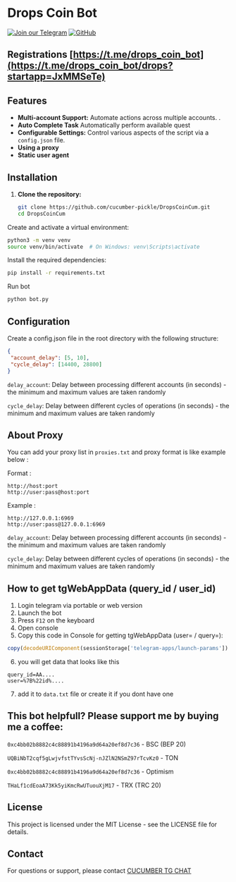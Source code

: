 # Drops Coin Bot


[![Join our Telegram](https://img.shields.io/badge/Telegram-2CA5E0?style=for-the-badge&logo=telegram&logoColor=white)](https://t.me/cucumber_scripts)
[![GitHub](https://img.shields.io/badge/GitHub-181717?style=for-the-badge&logo=github&logoColor=white)](https://github.com/cucumber-pickle/Cucumber)

## Registrations [https://t.me/drops_coin_bot](https://t.me/drops_coin_bot/drops?startapp=JxMMSeTe)


## Features

- **Multi-account Support:** Automate actions across multiple accounts. .
- **Auto Complete Task** Automatically perform available quest
- **Configurable Settings:** Control various aspects of the script via a `config.json` file.
- **Using a proxy**
- **Static user agent**

## Installation

1. **Clone the repository:**

   ```bash
   git clone https://github.com/cucumber-pickle/DropsCoinCum.git
   cd DropsCoinCum
   
Create and activate a virtual environment:

   ```bash
python3 -m venv venv
source venv/bin/activate  # On Windows: venv\Scripts\activate
   ```
Install the required dependencies:

   ```bash
pip install -r requirements.txt
   ```

Run bot
   ```bash
   python bot.py
   ```
## Configuration
Create a config.json file in the root directory with the following structure:
   ```json
{
    "account_delay": [5, 10],
    "cycle_delay": [14400, 28800]
}
   ```


`delay_account`: Delay between processing different accounts (in seconds) - the minimum and maximum values are taken randomly

`cycle_delay`: Delay between different cycles of operations (in seconds) - the minimum and maximum values are taken randomly

## About Proxy


You can add your proxy list in `proxies.txt` and proxy format is like example below :

Format :

```
http://host:port
http://user:pass@host:port
```

Example :

```
http://127.0.0.1:6969
http://user:pass@127.0.0.1:6969
```

`delay_account`: Delay between processing different accounts (in seconds) - the minimum and maximum values are taken randomly

`cycle_delay`: Delay between different cycles of operations (in seconds) - the minimum and maximum values are taken randomly

## How to get tgWebAppData (query_id / user_id)

1. Login telegram via portable or web version
2. Launch the bot
3. Press `F12` on the keyboard 
4. Open console
5. Сopy this code in Console for getting tgWebAppData (user= / query=):

```javascript
copy(decodeURIComponent(sessionStorage['telegram-apps/launch-params']).split('tgWebAppData=')[1].split('&tgWebAppStartParam')[0])
```

6. you will get data that looks like this

```
query_id=AA....
user=%7B%22id%....
```
7. add it to `data.txt` file or create it if you dont have one


## This bot helpfull?  Please support me by buying me a coffee: 

``` 0xc4bb02b8882c4c88891b4196a9d64a20ef8d7c36 ``` - BSC (BEP 20)

``` UQBiNbT2cqf5gLwjvfstTYvsScNj-nJZlN2NSmZ97rTcvKz0 ``` - TON

``` 0xc4bb02b8882c4c88891b4196a9d64a20ef8d7c36 ``` - Optimism

``` THaLf1cdEoaA73Kk5yiKmcRwUTuouXjM17 ``` - TRX (TRC 20)

## License
This project is licensed under the MIT License - see the LICENSE file for details.

## Contact
For questions or support, please contact [CUCUMBER TG CHAT](https://t.me/cucumber_scripts_chat)
